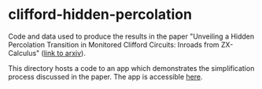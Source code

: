 # clifford-hidden-percolation
Code and data used to produce the results in the paper "Unveiling a Hidden Percolation Transition in Monitored Clifford Circuits: Inroads from ZX-Calculus" ([link to arxiv](https://arxiv.org/abs/2502.13211)).

This directory hosts a code to an app which demonstrates the simplification process discussed in the paper. The app is accessible [here](https://clifford-hidden-percolation-fnrzaubzhppq7y8tuhvxqm.streamlit.app/).
